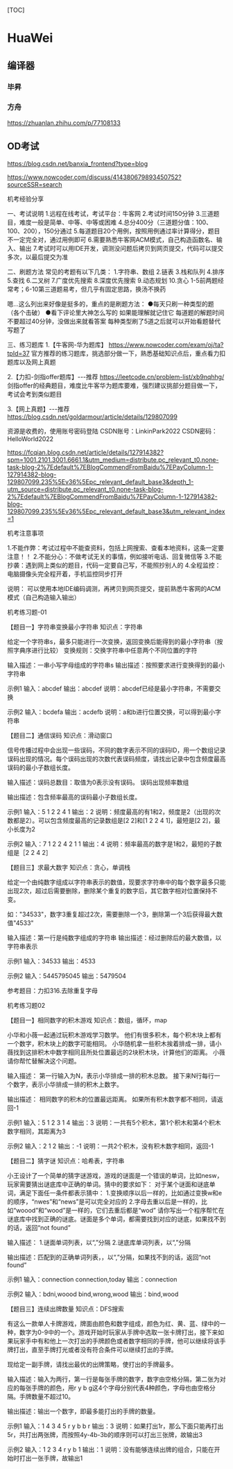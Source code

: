 [TOC]


# HuaWei






## 编译器


### 毕昇







### 方舟


https://zhuanlan.zhihu.com/p/77108133





## OD考试

https://blog.csdn.net/banxia_frontend?type=blog

https://www.nowcoder.com/discuss/414380679893450752?sourceSSR=search




机考经验分享

一、考试说明
1.远程在线考试，考试平台：牛客网
2.考试时间150分钟
3.三道题目，难度一般是简单、中等、中等或困难
4.总分400分（三道题分值：100、100、200），150分通过
5.每道题目20个用例，按照用例通过率计算得分，题目不一定完全对，通过用例即可
6.需要熟悉牛客网ACM模式，自己构造函数名、输入、输出
7.考试时可以用IDE开发，调测没问题后拷贝到网页提交，代码可以提交多次，以最后提交为准

二、刷题方法
常见的考题有以下几类：
1.字符串、数组
2.链表
3.栈和队列
4.排序
5.查找
6.二叉树
7.广度优先搜索
8.深度优先搜索
9.动态规划
10.贪心
1-5前两题经常考；6-10第三道题易考，但几乎有固定思路，换汤不换药

嗯…这么列出来好像是挺多的，重点的是刷题方法：
●每天只刷一种类型的题（各个击破）
●看下评论里大神怎么写的
如果能理解就记住它
每道题的解题时间不要超过40分钟，没做出来就看答案
每种类型刷了5道之后就可以开始看题替代写题了

三、练习题库
1.【牛客网-华为题库】
https://www.nowcoder.com/exam/oj/ta?tpId=37
官方推荐的练习题库，挑选部分做一下，熟悉基础知识点后，重点看力扣题库以及网上真题

2.【力扣-剑指offer题库】---推荐
https://leetcode.cn/problem-list/xb9nqhhg/
剑指offer的经典题目，难度比牛客华为题库要难，强烈建议挑部分题目做一下，考试会考到类似题目

3.【网上真题】---推荐
https://blog.csdn.net/goldarmour/article/details/129807099

资源是收费的，使用账号密码登陆
CSDN账号：LinkinPark2022
CSDN密码：HelloWorld2022


https://fcqian.blog.csdn.net/article/details/127914382?spm=1001.2101.3001.6661.1&utm_medium=distribute.pc_relevant_t0.none-task-blog-2%7Edefault%7EBlogCommendFromBaidu%7EPayColumn-1-127914382-blog-129807099.235%5Ev36%5Epc_relevant_default_base3&depth_1-utm_source=distribute.pc_relevant_t0.none-task-blog-2%7Edefault%7EBlogCommendFromBaidu%7EPayColumn-1-127914382-blog-129807099.235%5Ev36%5Epc_relevant_default_base3&utm_relevant_index=1





机考注意事项

1.不能作弊：考试过程中不能查资料，包括上网搜索、查看本地资料，这条一定要注意！！
2.不能分心：不做考试无关的事情，例如接听电话、回复微信等
3.不能抄袭：遇到网上类似的题目，代码一定要自己写，不能照抄别人的
4.全程监控：电脑摄像头完全程开着，手机监控同步打开

说明：
可以使用本地IDE编码调测，再拷贝到网页提交，提前熟悉牛客网的ACM模式（自己构造输入输出）







机考练习题-01

【题目一】字符串变换最小字符串
知识点：字符串

给定一个字符串s，最多只能进行一次变换，返回变换后能得到的最小字符串（按照字典序进行比较）
变换规则：交换字符串中任意两个不同位置的字符

输入描述：一串小写字母组成的字符串s
输出描述：按照要求进行变换得到的最小字符串

示例1
输入：abcdef
输出：abcdef
说明：abcdef已经是最小字符串，不需要交换

示例2
输入：bcdefa
输出：acdefb
说明：a和b进行位置交换，可以得到最小字符串



【题目二】通信误码
知识点：滑动窗口

信号传播过程中会出现一些误码，不同的数字表示不同的误码ID，用一个数组记录误码出现的情况。每个误码出现的次数代表误码频度，请找出记录中包含频度最高误码的最小子数组长度。

输入描述：误码总数目：取值为0表示没有误码。
                    误码出现频率数组

输出描述：包含频率最高的误码最小子数组长度。

示例1
输入：5
            1 2 2 4 1
输出：2
说明：频度最高的有1和2，频度是2（出现的次数都是2）。可以包含频度最高的记录数组是[2 2]和[1 2 2 4 1]，最短是[2 2]，最小长度为2


示例2
输入：7
           1 2 2 4 2 1 1
输出：4
说明：频率最高的数字是1和2，最短的子数组是［2 2 4 2］



【题目三】求最大数字
知识点：贪心，单调栈

给定一个由纯数字组成以字符串表示的数值，现要求字符串中的每个数字最多只能出现2次，超过后需要删除，删除某个重复的数字后，其它数字相对位置保持不变。

如："34533"，数字3重复超过2次，需要删除一个3，删除第一个3后获得最大数值"4533"

输入描述：第一行是纯数字组成的字符串
输出描述：经过删除后的最大数值，以字符串表示

示例1
输入：34533
输出：4533

示例2
输入：5445795045
输出：5479504


参考题目：力扣316.去除重复字母









机考练习题02

【题目一】相同数字的积木游戏
知识点：数组，循环，map

小华和小薇一起通过玩积木游戏学习数学。
他们有很多积木，每个积木块上都有一个数字，积木块上的数字可能相同。
小华随机拿一些积木挨着排成一排，请小薇找到这排积木中数字相同且所处位置最远的2块积木块，计算他们的距离。
小薇请你帮忙替解决这个问题。

输入描述：
第一行输入为N，表示小华排成一排的积木总数。
接下来N行每行一个数字，表示小华排成一排的积木上数字。

输出描述：
相同数字的积木的位置最远距离。
如果所有积木数字都不相同，请返回-1

示例1
输入：5
            1
            2
            3
            1
            4
输出：3
说明：一共有5个积木，第1个积木和第4个积木数字相同，其距离为3



示例2
输入：2
            1
            2
输出：-1
说明：一共2个积木，没有积木数字相同，返回-1



【题目二】猜字谜
知识点：哈希表，字符串

小王设计了一个简单的猜字谜游戏，游戏的谜面是一个错误的单词，比如nesw，玩家需要猜出谜底库中正确的单词。猜中的要求如下：
对于某个谜面和谜底单词，满足下面任一条件都表示猜中：
1.变换顺序以后一样的，比如通过变换w和e的顺序，“nwes”和“news”是可以完全对应的
2.字母去重以后是一样的，比如“woood”和“wood”是一样的，它们去重后都是“wod”
请你写出一个程序帮忙在谜底库中找到正确的谜底。谜面是多个单词，都需要找到对应的谜底，如果找不到的话，返回“not found”

输入描述：
1.谜面单词列表，以“,”分隔
2.谜底库单词列表，以“,”分隔

输出描述：匹配到的正确单词列表，，以“,”分隔，如果找不到的话，返回“not found”

示例1
输入：connection 
            connection,today
输出：connection 

示例2
输入：bdni,woood
            bind,wrong,wood
输出：bind,wood




【题目三】连续出牌数量
知识点：DFS搜索

有这么一款单人卡牌游戏，牌面由颜色和数字组成，颜色为红、黄、蓝、绿中的一种，数字为0-9中的一个。游戏开始时玩家从手牌中选取一张卡牌打出，接下来如果玩家手中有和他上一次打出的手牌颜色或者数字相同的手牌，他可以继续将该手牌打出，直至手牌打光或者没有符合条件可以继续打出的手牌。

现给定一副手牌，请找出最优的出牌策略，使打出的手牌最多。

输入描述：输入为两行，第一行是每张手牌的数字，数字由空格分隔，第二张为对应的每张手牌的颜色，用r y b g这4个字母分别代表4种颜色，字母也由空格分隔。手牌数量不超过10。

输出描述：输出一个数字，即最多能打出的手牌的数量。

示例1
输入：1 4 3 4 5
            r y b b r
输出：3
说明：如果打出1r，那么下面只能再打出5r，共打出两张牌，而按照4y-4b-3b的顺序则可以打出三张牌，故输出3

示例2
输入：1 2 3 4
            r y b 1
输出：1
说明：没有能够连续出牌的组合，只能在开始时打出一张手牌，故输出1




